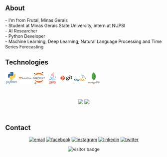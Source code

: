 <h2>About</h2>
<p> 
    - I'm from Frutal, Minas Gerais
    <br>
    - Student at Minas Gerais State University, intern at NUPSI
   <br>
    - AI Researcher 
    <br>
    - Python Developer 
    <br>
    - Machine Learning, Deep Learning, Natural Language Processing and Time Series Forecasting
    <br>
    
</p>

<h2>Technologies</h2>

<p>
<code><img height="40" src="https://github.com/devicons/devicon/blob/master/icons/python/python-original-wordmark.svg"></code>
<code><img height="40" src="https://github.com/devicons/devicon/blob/master/icons/tensorflow/tensorflow-original-wordmark.svg"></code>
<code><img height="40" src="https://github.com/devicons/devicon/blob/master/icons/jupyter/jupyter-original-wordmark.svg"></code>
<code><img height="40" src="https://github.com/devicons/devicon/blob/master/icons/java/java-original-wordmark.svg"></code>
<code><img height="40" src="https://github.com/devicons/devicon/blob/master/icons/git/git-original-wordmark.svg"></code>
<code><img height="40" src="https://github.com/devicons/devicon/blob/master/icons/mysql/mysql-original-wordmark.svg"></code>
<code><img height="40" src="https://github.com/devicons/devicon/blob/master/icons/mongodb/mongodb-original-wordmark.svg"></code>
</p>

<br>

<p align = "center">
  <img src = "https://github-readme-stats.vercel.app/api?username=luixmartins&show_icons=true&theme=bear" width = 350>
  <img src = "https://github-readme-streak-stats.herokuapp.com?user=luixmartins&theme=dark&hide_border=true" width = 350>
</p>

<br>

<h2>Contact</h2>

<p align="center">
   <a href="mailto:luizmartins.uemg@gmail.com"><img src="https://img.icons8.com/color/96/000000/gmail.png" width=70 alt="email"/></a>
   <a href="https://www.facebook.com/luizhenriqued.martins/"><img src="https://img.icons8.com/color/96/000000/facebook.png" width=70  alt="facebook"/></a>
   <a href="https://www.instagram.com/luixmartins"><img src="https://img.icons8.com/color/96/000000/instagram-new.png" width=70  alt="instagram"/></a>
   <a href="https://www.linkedin.com/in/luiz-henrique-dutra-martins-a31713193/"><img src="https://img.icons8.com/color/96/000000/linkedin.png" width=70  alt="linkedin"/></a>
   <a href="https://twitter.com/luixmartinz"><img src="https://img.icons8.com/color/96/000000/twitter.png" width=70 alt="twitter"/></a>
</p>

<p  align="center">
  <img src="https://komarev.com/ghpvc/?username=luixmartins&color=7159c0&style=flat-square" alt="visitor badge" width = 100/>
</p>
